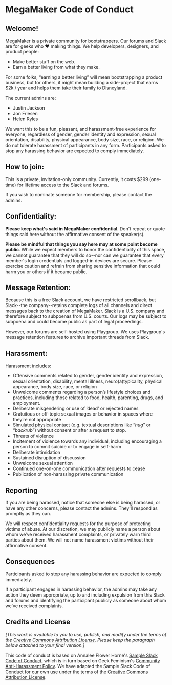 MegaMaker Code of Conduct
===========================

Welcome!
--------

MegaMaker is a private community for bootstrappers. Our forums and Slack are for geeks who ❤️ making things. We help developers, designers, and product people:

* Make better stuff on the web.
* Earn a better living from what they make.

For some folks, “earning a better living” will mean bootstrapping a product business, but for others, it might mean building a side-project that earns $2k / year and helps them take their family to Disneyland.

The current admins are:
* Justin Jackson
* Jon Friesen
* Helen Ryles

We want this to be a fun, pleasant, and harassment-free experience for everyone, regardless of gender, gender identity and expression, sexual orientation, disability, physical appearance, body size, race, or religion. We do not tolerate harassment of participants in any form. Participants asked to stop any harassing behavior are expected to comply immediately.

How to join:
------------

This is a private, invitation-only community. Currently, it costs $299 (one-time) for lifetime access to the Slack and forums.

If you wish to nominate someone for membership, please contact the admins.

Confidentiality:
----------------

**Please keep what's said in MegaMaker confidential**. Don't repeat or quote things said here without the affirmative consent of the speaker(s).

**Please be mindful that things you say here may at some point become public**. While we expect members to honor the confidentiality of this space, we cannot guarantee that they will do so--nor can we guarantee that every member's login credentials and logged-in devices are secure. Please exercise caution and refrain from sharing sensitive information that could harm you or others if it became public.

Message Retention:
------------------

Because this is a free Slack account, we have restricted scrollback, but Slack--the company--retains complete logs of all channels and direct messages back to the creation of MegaMaker. Slack is a U.S. company and therefore subject to subpoenas from U.S. courts. Our logs may be subject to subpoena and could become public as part of legal proceedings.

However, our forums are self-hosted using Playgroup. We uses Playgroup's message retention features to archive important threads from Slack. 

Harassment:
-----------

Harassment includes:

* Offensive comments related to gender, gender identity and expression, sexual orientation, disability, mental illness, neuro(a)typicality, physical appearance, body size, race, or religion
* Unwelcome comments regarding a person’s lifestyle choices and practices, including those related to food, health, parenting, drugs, and employment.
* Deliberate misgendering or use of ‘dead’ or rejected names
* Gratuitous or off-topic sexual images or behavior in spaces where they’re not appropriate
* Simulated physical contact (e.g. textual descriptions like “*hug*” or “*backrub*”) without consent or after a request to stop.
* Threats of violence
* Incitement of violence towards any individual, including encouraging a person to commit suicide or to engage in self-harm
* Deliberate intimidation
* Sustained disruption of discussion
* Unwelcome sexual attention
* Continued one-on-one communication after requests to cease
* Publication of non-harassing private communication

Reporting
---------

If you are being harassed, notice that someone else is being harassed, or have any other concerns, please contact the admins. They'll respond as promptly as they can.

We will respect confidentiality requests for the purpose of protecting victims of abuse. At our discretion, we may publicly name a person about whom we’ve received harassment complaints, or privately warn third parties about them. We will not name harassment victims without their affirmative consent.

Consequences
------------

Participants asked to stop any harassing behavior are expected to comply immediately.

If a participant engages in harassing behavior, the admins may take any action they deem appropriate, up to and including expulsion from this Slack and forums and identifying the participant publicly as someone about whom we've received complaints.

Credits and License
--------------------

_[This work is available to you to use, publish, and modify under the terms of the [Creative Commons Attribution License](https://creativecommons.org/licenses/by/4.0/). Please keep the paragraph below attached to your final version.]_

This code of conduct is based on Annalee Flower Horne's [Sample Slack Code of Conduct](https://gist.github.com/annalee/2cddeff11357c3a8a613583ebca4dc17), which is in turn based on Geek Feminism's [Community Anti-Harassment Policy](http://geekfeminism.wikia.com/wiki/Community_anti-harassment/Policy). We have adapted the Sample Slack Code of Conduct for our own use under the terms of the [Creative Commons Attribution License](https://creativecommons.org/licenses/by/4.0/).

